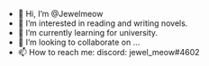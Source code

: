 - 👋 Hi, I’m @Jewelmeow
- 👀 I’m interested in reading and writing novels.
- 🌱 I’m currently learning for university.
- 💞️ I’m looking to collaborate on ...
- 📫 How to reach me: 
discord: jewel_meow#4602
<!---
Jewelmeow/Jewelmeow is a ✨ special ✨ repository because its `README.md` (this file) appears on your GitHub profile.
You can click the Preview link to take a look at your changes.
--->

